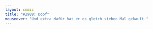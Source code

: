 ```yaml
---
layout: comic
title: "#2989: Doof"
mouseover: "Und extra dafür hat er es gleich sieben Mal gekauft."
---
```

